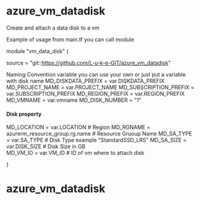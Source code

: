 # azure_vm_datadisk
Create and attach a data disk to a vm

Example of usage
from main.tf you can call module


module "vm_data_disk" {
  
  source                 = "git::https://github.com/L-u-k-e-GIT/azure_vm_datadisk"
  
  Naming Convention variable you can use your own or just put a variable with disk name
  MD_DISKDATA_PREFIX     = var.DISKDATA_PREFIX
  MD_PROJECT_NAME        = var.PROJECT_NAME
  MD_SUBSCRIPTION_PREFIX = var.SUBSCRIPTION_PREFIX
  MD_REGION_PREFIX       = var.REGION_PREFIX
  MD_VMNAME              = var.vmname 
  MD_DISK_NUMBER         = "1"
  #### Disk property 
 
  MD_LOCATION            = var.LOCATION                       # Region
  MD_RGNAME              = azurerm_resource_group.rg.name     # Resource Gruoup Name
  MD_SA_TYPE             = var.SA_TYPE                        # Disk Type example "StandardSSD_LRS"
  MD_SA_SIZE             = var.DISK_SIZE                      # Disk Size in GB      
  MD_VM_ID               = var.VM_ID                          # ID of vm where to attach disk
  
}
# azure_vm_datadisk

